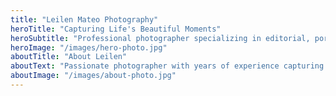 ```yaml
---
title: "Leilen Mateo Photography"
heroTitle: "Capturing Life's Beautiful Moments"
heroSubtitle: "Professional photographer specializing in editorial, portfolio, events, and product photography"
heroImage: "/images/hero-photo.jpg"
aboutTitle: "About Leilen"
aboutText: "Passionate photographer with years of experience capturing authentic moments and creating stunning visual stories."
aboutImage: "/images/about-photo.jpg"
---
```


